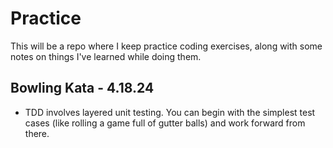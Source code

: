 # Practice
This will be a repo where I keep practice coding exercises, along with some notes on things I've learned while doing them.

## Bowling Kata - 4.18.24
- TDD involves layered unit testing. You can begin with the simplest test cases (like rolling a game full of gutter balls) and work forward from there.
